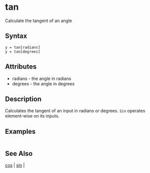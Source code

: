 # tan

Calculate the tangent of an angle

## Syntax

```
y = tan[radians]
y = tan[degrees]
```

## Attributes

- radians - the angle in radians
- degrees - the angle in degrees

## Description

Calculates the tangent of an input in radians or degrees. `Sin` operates element-wise on its inputs.

## Examples

```

```

## See Also

[cos](cos.md) | [sin](sin.md) | 